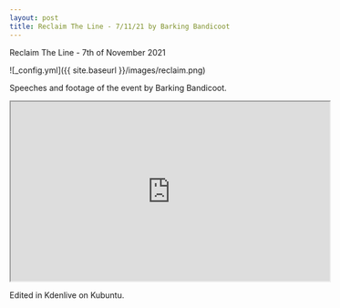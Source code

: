 ```yaml
---
layout: post
title: Reclaim The Line - 7/11/21 by Barking Bandicoot
---
```



Reclaim The Line - 7th of November 2021

![_config.yml]({{ site.baseurl }}/images/reclaim.png)

Speeches and footage of the event by Barking Bandicoot.


<iframe id="lbry-iframe" width="560" height="315" src="https://lbry.tv/$/embed/reclaimtheline/9d0fc6ea89707a0e06307060695edb9fdfd2c85e?" allowfullscreen></iframe>


Edited in Kdenlive on Kubuntu.
